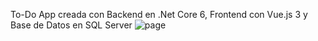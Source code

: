 To-Do App
creada con Backend en .Net Core 6, Frontend con Vue.js 3 y Base de Datos en SQL Server
![page](https://user-images.githubusercontent.com/115739237/215581372-51222a26-d9db-4ec6-8696-9b007b0bbc53.png)
